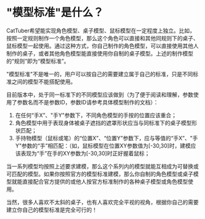 # "模型标准"是什么？

CatTuber希望能实现角色模型、桌子模型、鼠标模型在一定程度上独立。比如，按照一定规则制作一个角色模型，那么这个角色可以直接和其他同规则下的桌子、鼠标模型一起使用。通过这种方式，你自己制作的角色模型，可以直接使用其他人制作的桌子，或者其他角色模型能直接使用你自制的桌子模型。上述的制作模型的“规则”即为“模型标准”。

"模型标准"不是唯一的，用户可以按自己的需要建立属于自己的标准，只是不同标准之间的模型不能搭配使用。

目前版本中，处于同一标准下的不同模型应该做到（为了便于阅读和理解，参数使用了参数名而不是参数ID，参数ID请参考具体模型制作的文档）：
1. 在任何“手X”、"手Y"参数下，不同角色模型的手按的位置应该重合；
2. 角色模型中用于表现身体被桌子遮挡的遮罩形状应当与同标准下的桌子模型形状匹配；
3. 手持物模型（鼠标或笔）的“位置X”、“位置Y”参数下，应与等值的“手X”、"手Y"参数的“手”相匹配：（如，鼠标模型在位置XY参数值为[-30,30]时，建模应该表现为“手”在手的XY参数为[-30,30]时正好握着鼠标；

当一系列模型均按照上述要求建模，那么这个系列内的模型就能互相成为可替换或可匹配的模型。如果你按照官方的模型标准建模，那么你自制的角色模型或桌子模型就能直接配合官方提供的或他人按官方标准制作的各种桌子模型或角色模型使用。

当然，很多人喜欢不太斜的桌子，也有人喜欢完全平视的视角，根据你自己的需要建立你自己的模型标准是完全可行的！
